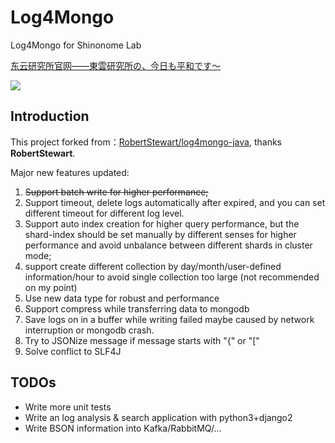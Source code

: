 # Log4Mongo

Log4Mongo for Shinonome Lab

[东云研究所官网——東雲研究所の、今日も平和です～](http://www.shinonome-lab.com/)

<img src="https://vignette.wikia.nocookie.net/nichijou/images/2/2a/ShinonomeHousehold.jpg/revision/latest?cb=20140103102634"></img>

## Introduction
This project forked from：[RobertStewart/log4mongo-java](https://github.com/RobertStewart/log4mongo-java), thanks **RobertStewart**.

Major new features updated:

1. <del>Support batch write for higher performance;</del>
2. Support timeout, delete logs automatically after expired, and you can set different timeout for different log level.
3. Support auto index creation for higher query performance, but the shard-index should be set manually by different senses for higher performance and avoid unbalance between different shards in cluster mode;
4. support create different collection by day/month/user-defined information/hour to avoid single collection too large (not recommended on my point)
5. Use new data type for robust and performance
6. Support compress while transferring data to mongodb
7. Save logs on in a buffer while writing failed maybe caused by network interruption or mongodb crash.
8. Try to JSONize message if message starts with "{" or "["
9. Solve conflict to SLF4J 

## TODOs

- Write more unit tests
- Write an log analysis & search application with python3+django2
- Write BSON information into Kafka/RabbitMQ/...